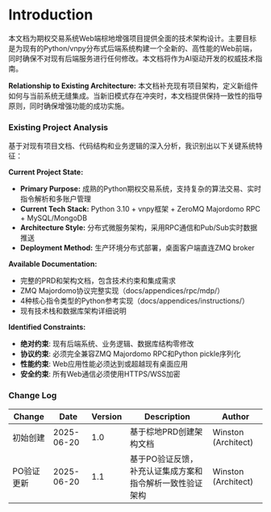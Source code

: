 # Introduction

本文档为期权交易系统Web端棕地增强项目提供全面的技术架构设计。主要目标是为现有的Python/vnpy分布式后端系统构建一个全新的、高性能的Web前端，同时确保不对现有后端服务进行任何修改。本文档将作为AI驱动开发的权威技术指南。

**Relationship to Existing Architecture:**
本文档补充现有项目架构，定义新组件如何与当前系统无缝集成。当新旧模式存在冲突时，本文档提供保持一致性的指导原则，同时确保增强功能的成功实施。

### Existing Project Analysis

基于对现有项目文档、代码结构和业务逻辑的深入分析，我识别出以下关键系统特征：

**Current Project State:**

- **Primary Purpose:** 成熟的Python期权交易系统，支持复杂的算法交易、实时指令解析和多账户管理
- **Current Tech Stack:** Python 3.10 + vnpy框架 + ZeroMQ Majordomo RPC + MySQL/MongoDB
- **Architecture Style:** 分布式微服务架构，采用RPC通信和Pub/Sub实时数据推送
- **Deployment Method:** 生产环境分布式部署，桌面客户端直连ZMQ broker

**Available Documentation:**

- 完整的PRD和架构文档，包含技术约束和集成需求
- ZMQ Majordomo协议完整实现（docs/appendices/rpc/mdp/）
- 4种核心指令类型的Python参考实现（docs/appendices/instructions/）
- 现有技术栈和数据库架构详细说明

**Identified Constraints:**

- **绝对约束**: 现有后端系统、业务逻辑、数据库结构零修改
- **协议约束**: 必须完全兼容ZMQ Majordomo RPC和Python pickle序列化
- **性能约束**: Web应用性能必须达到或超越现有桌面应用
- **安全约束**: 所有Web通信必须使用HTTPS/WSS加密

### Change Log

| Change | Date | Version | Description | Author |
| ------ | ---- | ------- | ----------- | ------ |
| 初始创建 | 2025-06-20 | 1.0 | 基于棕地PRD创建架构文档 | Winston (Architect) |
| PO验证更新 | 2025-06-20 | 1.1 | 基于PO验证反馈，补充认证集成方案和指令解析一致性验证架构 | Winston (Architect) |


